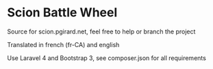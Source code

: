 # Scion Battle Wheel

Source for scion.pgirard.net, feel free to help or branch the project

Translated in french (fr-CA) and english

Use Laravel 4 and Bootstrap 3, see composer.json for all requirements